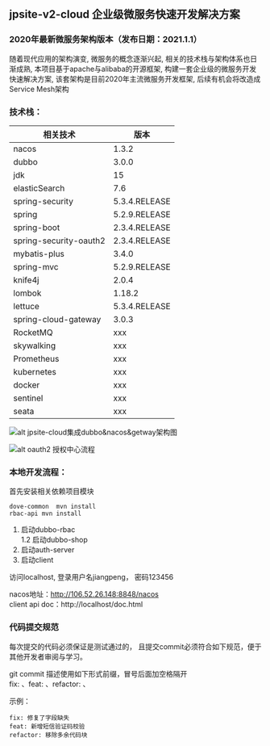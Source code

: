 ## jpsite-v2-cloud 企业级微服务快速开发解决方案

### 2020年最新微服务架构版本（发布日期：2021.1.1）

随着现代应用的架构演变, 微服务的概念逐渐兴起, 相关的技术栈与架构体系也日渐成熟, 本项目基于apache与alibaba的开源框架, 构建一套企业级的微服务开发快速解决方案,
该套架构是目前2020年主流微服务开发框架, 后续有机会将改造成Service Mesh架构

### 技术栈：
|相关技术|版本|
|---|---|
|nacos|1.3.2|
|dubbo|3.0.0|
|jdk |15|
|elasticSearch|7.6|
|spring-security|  5.3.4.RELEASE|
|spring   |    5.2.9.RELEASE|
|spring-boot  |  2.3.4.RELEASE|
|spring-security-oauth2 | 2.3.4.RELEASE|
|mybatis-plus |   3.4.0|
|spring-mvc |   5.2.9.RELEASE|
|knife4j  |            2.0.4|
|lombok  |        1.18.2|
|lettuce  |  5.3.4.RELEASE|
|spring-cloud-gateway| 3.0.3|
|RocketMQ|xxx|
|skywalking|xxx|
|Prometheus|xxx|
|kubernetes|xxx|
|docker|xxx|
|sentinel|xxx|
|seata|xxx|

![alt jpsite-cloud集成dubbo&nacos&getway架构图](http://assets.processon.com/chart_image/5fa16bd1e0b34d28c56a29d2.png)

![alt oauth2 授权中心流程](http://assets.processon.com/chart_image/5f8d4d04e401fd06fd932ec5.png)

### 本地开发流程：
首先安装相关依赖项目模块
```
dove-common  mvn install
rbac-api mvn install
```

1. 启动dubbo-rbac   
    1.2 启动dubbo-shop
2. 启动auth-server
3. 启动client

访问localhost, 登录用户名jiangpeng， 密码123456

nacos地址：http://106.52.26.148:8848/nacos    
client api doc：http://localhost/doc.html

### 代码提交规范
每次提交的代码必须保证是测试通过的， 且提交commit必须符合如下规范，便于其他开发者审阅与学习。

git commit 描述使用如下形式前缀，冒号后面加空格隔开   
fix: 、feat: 、refactor: 、     

示例：
```
fix: 修复了字段缺失
feat: 新增短信验证码校验
refactor: 移除多余代码块
```
